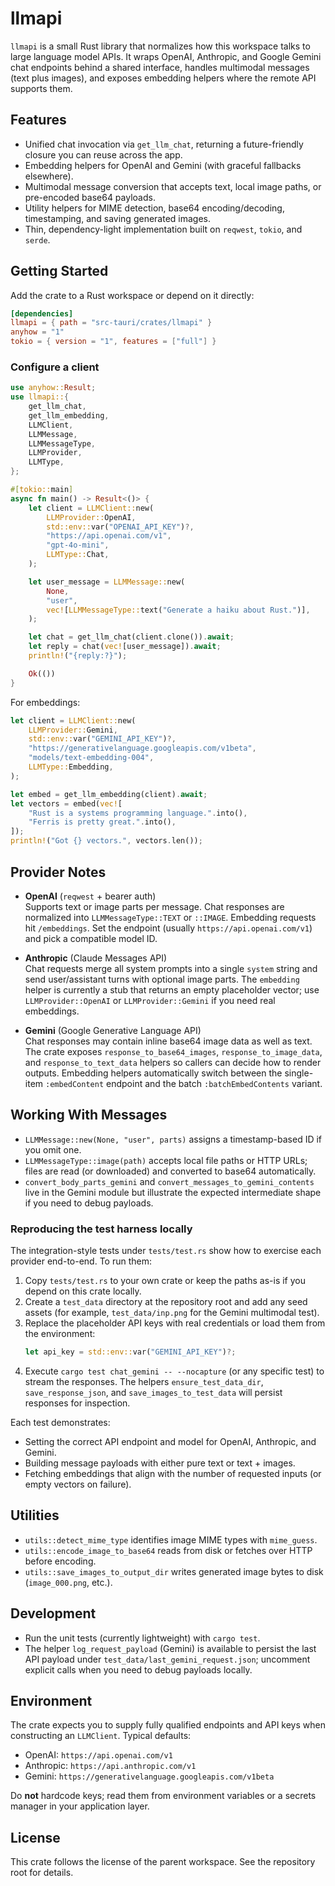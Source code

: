 # llmapi

`llmapi` is a small Rust library that normalizes how this workspace talks to large language model APIs. It wraps OpenAI, Anthropic, and Google Gemini chat endpoints behind a shared interface, handles multimodal messages (text plus images), and exposes embedding helpers where the remote API supports them.

## Features
- Unified chat invocation via `get_llm_chat`, returning a future-friendly closure you can reuse across the app.
- Embedding helpers for OpenAI and Gemini (with graceful fallbacks elsewhere).
- Multimodal message conversion that accepts text, local image paths, or pre-encoded base64 payloads.
- Utility helpers for MIME detection, base64 encoding/decoding, timestamping, and saving generated images.
- Thin, dependency-light implementation built on `reqwest`, `tokio`, and `serde`.

## Getting Started
Add the crate to a Rust workspace or depend on it directly:

```toml
[dependencies]
llmapi = { path = "src-tauri/crates/llmapi" }
anyhow = "1"
tokio = { version = "1", features = ["full"] }
```

### Configure a client

```rust
use anyhow::Result;
use llmapi::{
    get_llm_chat,
    get_llm_embedding,
    LLMClient,
    LLMMessage,
    LLMMessageType,
    LLMProvider,
    LLMType,
};

#[tokio::main]
async fn main() -> Result<()> {
    let client = LLMClient::new(
        LLMProvider::OpenAI,
        std::env::var("OPENAI_API_KEY")?,
        "https://api.openai.com/v1",
        "gpt-4o-mini",
        LLMType::Chat,
    );

    let user_message = LLMMessage::new(
        None,
        "user",
        vec![LLMMessageType::text("Generate a haiku about Rust.")],
    );

    let chat = get_llm_chat(client.clone()).await;
    let reply = chat(vec![user_message]).await;
    println!("{reply:?}");

    Ok(())
}
```

For embeddings:

```rust
let client = LLMClient::new(
    LLMProvider::Gemini,
    std::env::var("GEMINI_API_KEY")?,
    "https://generativelanguage.googleapis.com/v1beta",
    "models/text-embedding-004",
    LLMType::Embedding,
);

let embed = get_llm_embedding(client).await;
let vectors = embed(vec![
    "Rust is a systems programming language.".into(),
    "Ferris is pretty great.".into(),
]);
println!("Got {} vectors.", vectors.len());
```

## Provider Notes

- **OpenAI** (`reqwest` + bearer auth)  
  Supports text or image parts per message. Chat responses are normalized into `LLMMessageType::TEXT` or `::IMAGE`. Embedding requests hit `/embeddings`. Set the endpoint (usually `https://api.openai.com/v1`) and pick a compatible model ID.

- **Anthropic** (Claude Messages API)  
  Chat requests merge all system prompts into a single `system` string and send user/assistant turns with optional image parts. The `embedding` helper is currently a stub that returns an empty placeholder vector; use `LLMProvider::OpenAI` or `LLMProvider::Gemini` if you need real embeddings.

- **Gemini** (Google Generative Language API)  
  Chat responses may contain inline base64 image data as well as text. The crate exposes `response_to_base64_images`, `response_to_image_data`, and `response_to_text_data` helpers so callers can decide how to render outputs. Embedding helpers automatically switch between the single-item `:embedContent` endpoint and the batch `:batchEmbedContents` variant.

## Working With Messages
- `LLMMessage::new(None, "user", parts)` assigns a timestamp-based ID if you omit one.
- `LLMMessageType::image(path)` accepts local file paths or HTTP URLs; files are read (or downloaded) and converted to base64 automatically.
- `convert_body_parts_gemini` and `convert_messages_to_gemini_contents` live in the Gemini module but illustrate the expected intermediate shape if you need to debug payloads.

### Reproducing the test harness locally
The integration-style tests under `tests/test.rs` show how to exercise each provider end-to-end. To run them:

1. Copy `tests/test.rs` to your own crate or keep the paths as-is if you depend on this crate locally.
2. Create a `test_data` directory at the repository root and add any seed assets (for example, `test_data/inp.png` for the Gemini multimodal test).
3. Replace the placeholder API keys with real credentials or load them from the environment:
   ```rust
   let api_key = std::env::var("GEMINI_API_KEY")?;
   ```
4. Execute `cargo test chat_gemini -- --nocapture` (or any specific test) to stream the responses. The helpers `ensure_test_data_dir`, `save_response_json`, and `save_images_to_test_data` will persist responses for inspection.

Each test demonstrates:
- Setting the correct API endpoint and model for OpenAI, Anthropic, and Gemini.
- Building message payloads with either pure text or text + images.
- Fetching embeddings that align with the number of requested inputs (or empty vectors on failure).

## Utilities
- `utils::detect_mime_type` identifies image MIME types with `mime_guess`.
- `utils::encode_image_to_base64` reads from disk or fetches over HTTP before encoding.
- `utils::save_images_to_output_dir` writes generated image bytes to disk (`image_000.png`, etc.).

## Development
- Run the unit tests (currently lightweight) with `cargo test`.
- The helper `log_request_payload` (Gemini) is available to persist the last API payload under `test_data/last_gemini_request.json`; uncomment explicit calls when you need to debug payloads locally.

## Environment
The crate expects you to supply fully qualified endpoints and API keys when constructing an `LLMClient`. Typical defaults:

- OpenAI: `https://api.openai.com/v1`
- Anthropic: `https://api.anthropic.com/v1`
- Gemini: `https://generativelanguage.googleapis.com/v1beta`

Do **not** hardcode keys; read them from environment variables or a secrets manager in your application layer.

## License
This crate follows the license of the parent workspace. See the repository root for details.
